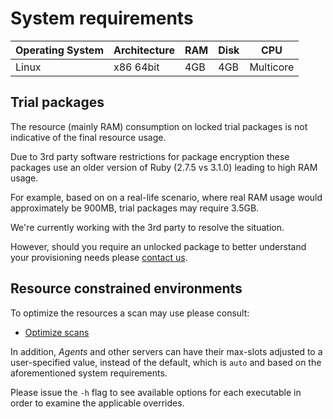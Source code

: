 # System requirements

| Operating System | Architecture | RAM | Disk | CPU         | 
|------------------|--------------|-----|------|-------------|
| Linux            | x86 64bit    | 4GB | 4GB  | Multicore   |

## Trial packages

The resource (mainly RAM) consumption on locked trial packages is not indicative
of the final resource usage.

Due to 3rd party software restrictions for package encryption these packages use
an older version of Ruby (2.7.5 vs 3.1.0) leading to high RAM usage.

For example, based on on a real-life scenario, where real RAM usage would 
approximately be 900MB, trial packages may require 3.5GB.

We're currently working with the 3rd party to resolve the situation.

However, should you require an unlocked package to better understand your 
provisioning needs please [contact us](mailto:tasos.laskos@gmail.com).

## Resource constrained environments

To optimize the resources a scan may use please consult:

* [Optimize scans](./how-to/optimize-scans.md)

In addition, _Agents_ and other servers can have their max-slots adjusted 
to a user-specified value, instead of the default, which is `auto` and based
on the aforementioned system requirements.

Please issue the `-h` flag to see available options for each executable in order
to examine the applicable overrides.
